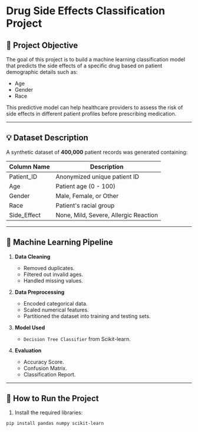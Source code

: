 # Drug Side Effects Classification Project

## 📌 Project Objective
The goal of this project is to build a machine learning classification model that predicts the side effects of a specific drug based on patient demographic details such as:

- Age
- Gender
- Race

This predictive model can help healthcare providers to assess the risk of side effects in different patient profiles before prescribing medication.

---

## 💡 Dataset Description
A synthetic dataset of **400,000** patient records was generated containing:

| Column Name     | Description                         |
|-----------------|-------------------------------------|
| Patient_ID      | Anonymized unique patient ID        |
| Age             | Patient age (0 - 100)               |
| Gender          | Male, Female, or Other              |
| Race            | Patient's racial group              |
| Side_Effect     | None, Mild, Severe, Allergic Reaction |

---

## 🧠 Machine Learning Pipeline

1. **Data Cleaning**  
   - Removed duplicates.
   - Filtered out invalid ages.
   - Handled missing values.

2. **Data Preprocessing**  
   - Encoded categorical data.
   - Scaled numerical features.
   - Partitioned the dataset into training and testing sets.

3. **Model Used**  
   - `Decision Tree Classifier` from Scikit-learn.

4. **Evaluation**  
   - Accuracy Score.
   - Confusion Matrix.
   - Classification Report.

---

## 🚀 How to Run the Project

1. Install the required libraries:

```bash
pip install pandas numpy scikit-learn
